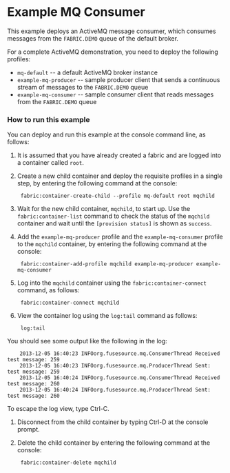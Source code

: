 # Example MQ Consumer

This example deploys an ActiveMQ message consumer, which consumes messages from the `FABRIC.DEMO` queue of the default broker.

For a complete ActiveMQ demonstration, you need to deploy the following profiles:

* `mq-default` -- a default ActiveMQ broker instance
* `example-mq-producer` -- sample producer client that sends a continuous stream of messages to the `FABRIC.DEMO` queue
* `example-mq-consumer` -- sample consumer client that reads messages from the `FABRIC.DEMO` queue

### How to run this example

You can deploy and run this example at the console command line, as follows:

1. It is assumed that you have already created a fabric and are logged into a container called `root`.
1. Create a new child container and deploy the requisite profiles in a single step, by entering the following command at the console:

        fabric:container-create-child --profile mq-default root mqchild

1. Wait for the new child container, `mqchild`, to start up. Use the `fabric:container-list` command to check the status of the `mqchild` container and wait until the `[provision status]` is shown as `success`.
1. Add the `example-mq-producer` profile and the `example-mq-consumer` profile to the `mqchild` container, by entering the following command at the console:

        fabric:container-add-profile mqchild example-mq-producer example-mq-consumer

1. Log into the `mqchild` container using the `fabric:container-connect` command, as follows:

        fabric:container-connect mqchild

1. View the container log using the `log:tail` command as follows:

        log:tail

 You should see some output like the following in the log:

        2013-12-05 16:40:23 INFOorg.fusesource.mq.ConsumerThread Received test message: 259
        2013-12-05 16:40:23 INFOorg.fusesource.mq.ProducerThread Sent: test message: 259
        2013-12-05 16:40:24 INFOorg.fusesource.mq.ConsumerThread Received test message: 260
        2013-12-05 16:40:24 INFOorg.fusesource.mq.ProducerThread Sent: test message: 260

 To escape the log view, type Ctrl-C.
1. Disconnect from the child container by typing Ctrl-D at the console prompt.
1. Delete the child container by entering the following command at the console:

        fabric:container-delete mqchild
